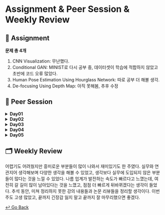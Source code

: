 # Assignment & Peer Session & Weekly Review

## :book: Assignment

 **문제 총 4개**

1. CNN Visualization: 무난했다.
2. Conditional GAN: MINIST로 다시 공부 중, 데이터셋이 학습에 적합하지 않았고 초반에 코드 오류 많았다.
3. Human Pose Estimation Using Hourglass Network: 따로 공부 더 해볼 생각.
4. De-focusing Using Depth Map: 아직 못해봄, 추후 수정

## :handshake: ​Peer Session

<details>
  <summary><b> Day01 </b></summary>
  <div markdown="1">

- 6강 리뷰

  </div>
  </details>

<details>
  <summary><b> Day02 </b></summary>
  <div markdown="1">

- 7강 리뷰

- 선택 과제 1 리뷰

- 멘토님 질문 리스트 작성

  </div>
  </details>

<details>
  <summary><b> Day03 </b></summary>
  <div markdown="1">

- 8강 리뷰

- 선택 과제 2 리뷰

  </div>
  </details>


<details>
  <summary><b> Day04 </b></summary>
  <div markdown="1">

- 9강 리뷰
  
- 필수 과제 4 리뷰 및 개선방안 논의
  
  </div>
  </details>

<details>
  <summary><b> Day05 </b></summary>
  <div markdown="1">

- 10강 리뷰

- 필수 과제 4 리뷰 및 개선방안 논의

- 팀 6주차 회고록 작성

  </div>
  </details>

## :card_index_dividers: Weekly Review

어렵기도 어려웠지만 흥미로운 부분들이 많이 나와서 재미있기도 한 주였다. 실무와 연관지어 생각해보며 다양한 생각을 해볼 수 있었고, 생각보다 실무에 도입되지 않은 부분들이 많다는 것을 느낄 수 있었다. 나름 업계가 발전하는 속도가 빠르다고 느꼈는데, 여전히 갈 길이 많이 남아있다는 것을 느꼈고, 점점 더 빠르게 뒤바뀌겠다는 생각이 들었다. 추석 동안, 미쳐 정리하지 못한 강의 내용들과 논문 리뷰들을 정리할 생각이다. 이번주도 고생 많았고, 끝까지 긴장감 잃지 말고 끝까지 잘 마무리했으면 좋겠다.



[↩️ Go Back](https://github.com/lisy0123/Boostcamp_AI_Tech)
